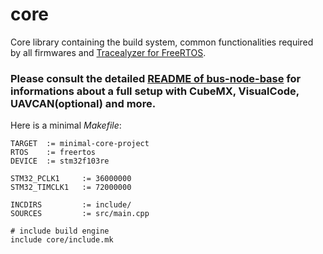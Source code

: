 # core

Core library containing the build system, common functionalities required by all firmwares and [Tracealyzer for FreeRTOS](https://percepio.com/tz/freertostrace/).

### Please consult the detailed [README of bus-node-base](https://ottocar.cs.ovgu.de/gitlab/ottocar/Firmware/generation/bus-node-base/-/blob/master/README.md) for informations about a **full setup** with CubeMX, VisualCode, UAVCAN(optional) and more.

Here is a minimal *Makefile*:

```make
TARGET  := minimal-core-project
RTOS    := freertos
DEVICE  := stm32f103re

STM32_PCLK1     := 36000000
STM32_TIMCLK1   := 72000000

INCDIRS         := include/
SOURCES         := src/main.cpp

# include build engine
include core/include.mk
```